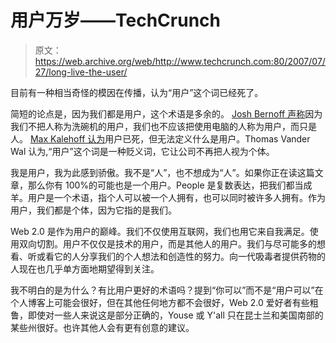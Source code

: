 # 用户万岁——TechCrunch

> 原文：<https://web.archive.org/web/http://www.techcrunch.com:80/2007/07/27/long-live-the-user/>

目前有一种相当奇怪的模因在传播，认为“用户”这个词已经死了。

简短的论点是，因为我们都是用户，这个术语是多余的。 [Josh Bernoff 声称](https://web.archive.org/web/20220818074431/http://blogs.forrester.com/charleneli/2007/07/im-sick-of-user.html)因为我们不把人称为洗碗机的用户，我们也不应该把使用电脑的人称为用户，而只是人。 [Max Kalehoff 认为](https://web.archive.org/web/20220818074431/http://publications.mediapost.com/index.cfm?fuseaction=Articles.showArticleHomePage&art_aid=64733)用户已死，但无法定义什么是用户。Thomas Vander Wal 认为,“用户”这个词是一种贬义词，它让公司不再把人视为个体。

我是用户，我为此感到骄傲。我不是“人”，也不想成为“人”。如果你正在读这篇文章，那么你有 100%的可能也是一个用户。People 是复数表达，把我们都当成羊。用户是一个术语，指个人可以被一个人拥有，也可以同时被许多人拥有。作为用户，我们都是个体，因为它指的是我们。

Web 2.0 是作为用户的巅峰。我们不仅使用互联网，我们也用它来自我满足。使用双向切割。用户不仅仅是技术的用户，而是其他人的用户。我们与尽可能多的想看、听或看它的人分享我们的个人想法和创造性的努力。向一代吸毒者提供药物的人现在也几乎单方面地期望得到关注。

我不明白的是为什么？有比用户更好的术语吗？提到“你可以”而不是“用户可以”在个人博客上可能会很好，但在其他任何地方都不会很好，Web 2.0 爱好者有些粗鲁，即使对一些人来说这是部分正确的，Youse 或 Y'all 只在昆士兰和美国南部的某些州很好。也许其他人会有更有创意的建议。